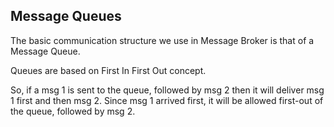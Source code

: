 ## Message Queues

The basic communication structure we use in Message Broker is that of a Message Queue.

Queues are based on First In First Out concept.

So, if a msg 1 is sent to the queue, followed by msg 2 then it will deliver msg 1 first and then msg 2. Since msg 1 arrived first, it will be allowed first-out of the queue, followed by msg 2.

